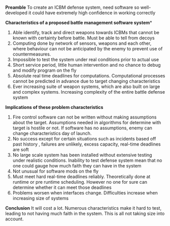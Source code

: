 **Preamble**
To create an ICBM defense system, need software so well-developed it could have extremely high confidence in working correctly

**Characteristics of a proposed battle management software system***
1. Able identify, track and direct weapons towards ICBMs that cannot be known with certainty before battle. Must be able to tell from decoys
2. Computing done by network of sensors, weapons and each other, where behaviour can not be anticipated by the enemy to prevent use of countermeasures. 
3. Impossible to test the system under real conditions prior to actual use
4. Short service period, little human intervention and no chance to debug and modify program on the fly
5. Absolute real time deadlines for computations. Computational processes cannot be predicted in advance due to target changing characteristics
6. Ever increasing suite of weapon systems, which are also built on large and complex systems. Increasing complexity of the entire battle defense system

**Implications of these problem characteristics**
1. Fire control software can not be written without making assumptions about the target. Assumptions needed in algorithms for determine with target is hostile or not. If software has no assumptions, enemy can change characteristics day of launch.
2. No success except for certain situations such as incidents based off past history , failures are unlikely, excess capacity, real-time deadlines are soft
3. No large scale system has been installed without extensive testing under realistic conditions. Inability to test defense system mean that no one could gauge how much faith they can have in the system
4. Not unusual for software mods on the fly
5. Must meet hard real-time deadlines reliably. Theoretically done at runtime or pre runtime scheduling. However no one for sure can determine whether it can meet those deadlines 
6. Problems worsen when interfaces change. Difficulties increase when increasing size of systems

**Conclusion**
It will cost a lot. Numerous characteristics make it hard to test, leading to not having much faith in the system. This is all not taking size into account.